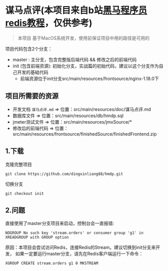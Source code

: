 # 谋马点评(本项目来自b站[黑马程序员](https://space.bilibili.com/37974444)[redis教程](https://www.bilibili.com/video/BV1cr4y1671t)，仅供参考)
> 本项目 基于MacOS系统开发，使用前保证项目中用的路径是可用的

项目代码包含2个分支：
- master : 主分支，包含完整版后端代码 && 修改之后的前端代码
- init (包含前端资源): 初始化分支，实战篇的初始代码，建议以这个分支作为自己开发的基础代码
  - 前端资源位于init分支src/main/resources/frontsource/nginx-1.18.0下

## 项目所需要的资源
- 开发文档 `谋马点评.md` => 位置：src/main/resources/doc/谋马点评.md
- 数据库文件 => 位置：src/main/resources/db/hmdp.sql
- jmeter测试文件 => 位置：src/main/resources/jmxSource/*
- 修改后的前端代码 => 位置：src/main/resources/frontsource/finishedSource/finishedFrontend.zip

## 1.下载
克隆完整项目
```git
git clone https://github.com/dingxinliang88/hmdp.git
```
切换分支
```git
git checkout init
```

## 2.问题
直接使用了master分支项目来启动，控制台会一直报错:
```
NOGROUP No such key 'stream.orders' or consumer group 'g1' in XREADGROUP with GROUP option
```
原因：本项目会尝试访问Redis，连接Redis的Stream。建议切换到init分支来开发，
如果一定要运行master分支，请先在Redis客户端运行一下命令：
```shell
XGROUP CREATE stream.orders g1 0 MKSTREAM 
```
